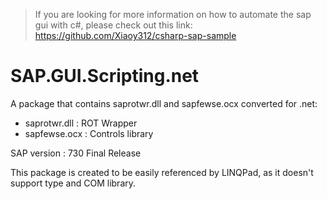 > If you are looking for more information on how to automate the sap gui with c#, please check out this link: https://github.com/Xiaoy312/csharp-sap-sample

# SAP.GUI.Scripting.net

A package that contains saprotwr.dll and sapfewse.ocx converted for .net:

- saprotwr.dll : ROT Wrapper
- sapfewse.ocx : Controls library

SAP version : 730 Final Release

This package is created to be easily referenced by LINQPad, as it doesn't support type and COM library.
